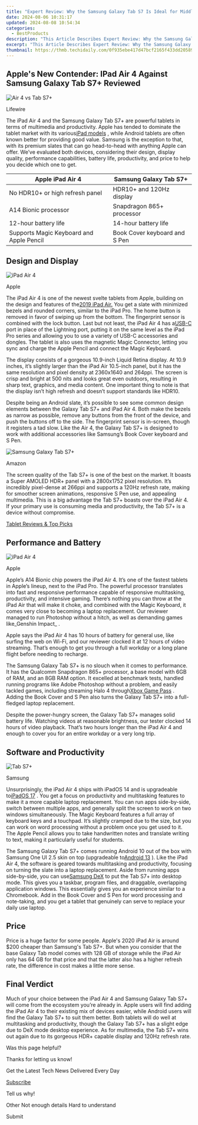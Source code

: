 ```yaml
---
title: "Expert Review: Why the Samsung Galaxy Tab S7 Is Ideal for Middle-of-the-Road Tablet Users"
date: 2024-08-06 10:31:17
updated: 2024-08-08 10:54:34
categories:
  - BestProducts
description: "This Article Describes Expert Review: Why the Samsung Galaxy Tab S7 Is Ideal for Middle-of-the-Road Tablet Users"
excerpt: "This Article Describes Expert Review: Why the Samsung Galaxy Tab S7 Is Ideal for Middle-of-the-Road Tablet Users"
thumbnail: https://thmb.techidaily.com/0f935ebe417d47bcf2165f433dd2058985bf2be660072717b5b9a5f64bf35952.jpg
---
```


## Apple's New Contender: IPad Air 4 Against Samsung Galaxy Tab S7+ Reviewed
![Air 4 vs Tab S7+](https://www.lifewire.com/thmb/vYh6RjqH2krmpSx8LtYsEACWT8A=/1500x0/filters:no_upscale():max_bytes(150000):strip_icc():format(webp)/ipadAir4vsTabS7-626231b5f76d495e8949db269afb28b4.jpg)

 Lifewire

 The iPad Air 4 and the Samsung Galaxy Tab S7+ are powerful tablets in terms of multimedia and productivity. Apple has tended to dominate the tablet market with its various[iPad models](https://www.lifewire.com/list-of-ipad-models-and-generations-1994232) , while Android tablets are often known better for providing good value. Samsung is the exception to that, with its premium slates that can go head-to-head with anything Apple can offer. We’ve evaluated both devices, considering their design, display quality, performance capabilities, battery life, productivity, and price to help you decide which one to get.

| **Apple iPad Air 4**                     | **Samsung Galaxy Tab S7+**    |
| ---------------------------------------- | ----------------------------- |
| No HDR10+ or high refresh panel          | HDR10+ and 120Hz display      |
| A14 Bionic processor                     | Snapdragon 865+ processor     |
| 12-hour battery life                     | 14-hour battery life          |
| Supports Magic Keyboard and Apple Pencil | Book Cover keyboard and S Pen |

## Design and Display

![iPad Air 4](https://www.lifewire.com/thmb/wNUh8VcuJ6_viOl0VmQLoXGx7HI=/1500x0/filters:no_upscale():max_bytes(150000):strip_icc():format(webp)/ipad-air-4-homescreen-a791aa668fc441f78347a21d4d19dfac.jpg)

 Apple

 The iPad Air 4 is one of the newest svelte tablets from Apple, building on the design and features of the[2019 iPad Air.](https://www.lifewire.com/apple-ipad-air-2019-review-4688969) You get a slate with minimized bezels and rounded corners, similar to the iPad Pro. The home button is removed in favor of swiping up from the bottom. The fingerprint sensor is combined with the lock button. Last but not least, the iPad Air 4 has a[USB-C](https://www.lifewire.com/usb-c-4149490) port in place of the Lightning port, putting it on the same level as the iPad Pro series and allowing you to use a variety of USB-C accessories and dongles. The tablet is also uses the magnetic Magic Connector, letting you sync and charge the Apple Pencil and connect the Magic Keyboard.

 The display consists of a gorgeous 10.9-inch Liquid Retina display. At 10.9 inches, it’s slightly larger than the iPad Air 10.5-inch panel, but it has the same resolution and pixel density at 2360x1640 and 264ppi. The screen is crisp and bright at 500 nits and looks great even outdoors, resulting in sharp text, graphics, and media content. One important thing to note is that the display isn’t high refresh and doesn’t support standards like HDR10\.

 Despite being an Android slate, it’s possible to see some common design elements between the Galaxy Tab S7+ and iPad Air 4\. Both make the bezels as narrow as possible, remove any buttons from the front of the device, and push the buttons off to the side. The fingerprint sensor is in-screen, though it registers a tad slow. Like the Air 4, the Galaxy Tab S7+ is designed to work with additional accessories like Samsung’s Book Cover keyboard and S Pen.

![Samsung Galaxy Tab S7+](https://www.lifewire.com/thmb/acvho_S3pqe_E9IggPOhXchQV-c=/1500x0/filters:no_upscale():max_bytes(150000):strip_icc():format(webp)/71rwF2aLHL._AC_SL1500_-0a7c4f8d84ab4137a989f916c23817f7.jpg)

 Amazon

 The screen quality of the Tab S7+ is one of the best on the market. It boasts a Super AMOLED HDR+ panel with a 2800x1752 pixel resolution. It’s incredibly pixel-dense at 266ppi and supports a 120Hz refresh rate, making for smoother screen animations, responsive S Pen use, and appealing multimedia. This is a big advantage the Tab S7+ boasts over the iPad Air 4\. If your primary use is consuming media and productivity, the Tab S7+ is a device without compromise.

[Tablet Reviews & Top Picks](https://www.lifewire.com/best-tablets-to-buy-4036560)

## Performance and Battery

![iPad Air 4](https://www.lifewire.com/thmb/2od3Stg-Pw0hdc_rj0HKQe9I9lI=/1500x0/filters:no_upscale():max_bytes(150000):strip_icc():format(webp)/714s7LfdaBL._AC_SL1500_-f82422f45fc641148a9d25f8204ea28f.jpg)

 Apple

 Apple’s A14 Bionic chip powers the iPad Air 4\. It’s one of the fastest tablets in Apple’s lineup, next to the iPad Pro. The powerful processor translates into fast and responsive performance capable of responsive multitasking, productivity, and intensive gaming. There’s nothing you can throw at the iPad Air that will make it choke, and combined with the Magic Keyboard, it comes very close to becoming a laptop replacement. Our reviewer managed to run Photoshop without a hitch, as well as demanding games like_Genshin Impact_ .

 Apple says the iPad Air 4 has 10 hours of battery for general use, like surfing the web on Wi-Fi, and our reviewer clocked it at 12 hours of video streaming. That’s enough to get you through a full workday or a long plane flight before needing to recharge.

 The Samsung Galaxy Tab S7+ is no slouch when it comes to performance. It has the Qualcomm Snapdragon 865+ processor, a base model with 6GB of RAM, and an 8GB RAM option. It excelled at benchmark tests, handled running programs like Adobe Photoshop without a problem, and easily tackled games, including streaming Halo 4 through[Xbox Game Pass](https://www.lifewire.com/xbox-game-pass-4178809) . Adding the Book Cover and S Pen also turns the Galaxy Tab S7+ into a full-fledged laptop replacement.

 Despite the power-hungry screen, the Galaxy Tab S7+ manages solid battery life. Watching videos at reasonable brightness, our tester clocked 14 hours of video playback. That’s two hours longer than the iPad Air 4 and enough to cover you for an entire workday or a very long trip.

## Software and Productivity

![Tab S7+](https://www.lifewire.com/thmb/4hEmPHaTd-0S5fFp_VEt0wCK3rQ=/1500x0/filters:no_upscale():max_bytes(150000):strip_icc():format(webp)/71AmOoiKCL._AC_SL1500_-f20de14bdd0249c1946561d1311015dc.jpg)

Samsung

 Unsurprisingly, the iPad Air 4 ships with iPadOS 14 and is upgradeable to[iPadOS 17](https://www.lifewire.com/ipados-17-news-and-rumors-7505923) . You get a focus on productivity and multitasking features to make it a more capable laptop replacement. You can run apps side-by-side, switch between multiple apps, and generally split the screen to work on two windows simultaneously. The Magic Keyboard features a full array of keyboard keys and a touchpad. It’s slightly cramped due to the size, but you can work on word processing without a problem once you get used to it. The Apple Pencil allows you to take handwritten notes and translate writing to text, making it particularly useful for students.

 The Samsung Galaxy Tab S7+ comes running Android 10 out of the box with Samsung One UI 2.5 skin on top (upgradeable to[Android 13](https://www.lifewire.com/android-13-5216960) ). Like the iPad Air 4, the software is geared towards multitasking and productivity, focusing on turning the slate into a laptop replacement. Aside from running apps side-by-side, you can use[Samsung DeX](https://www.lifewire.com/what-is-samsung-dex-4176992) to put the Tab S7+ into desktop mode. This gives you a taskbar, program files, and draggable, overlapping application windows. This essentially gives you an experience similar to a Chromebook. Add in the Book Cover and S Pen for word processing and note-taking, and you get a tablet that genuinely can serve to replace your daily use laptop.

## Price

 Price is a huge factor for some people. Apple's 2020 iPad Air is around $200 cheaper than Samsung's Tab S7+. But when you consider that the base Galaxy Tab model comes with 128 GB of storage while the iPad Air only has 64 GB for that price and that the latter also has a higher refresh rate, the difference in cost makes a little more sense.

## Final Verdict

 Much of your choice between the iPad Air 4 and Samsung Galaxy Tab S7+ will come from the ecosystem you’re already in. Apple users will find adding the iPad Air 4 to their existing mix of devices easier, while Android users will find the Galaxy Tab S7+ to suit them better. Both tablets will do well at multitasking and productivity, though the Galaxy Tab S7+ has a slight edge due to DeX mode desktop experience. As for multimedia, the Tab S7+ wins out again due to its gorgeous HDR+ capable display and 120Hz refresh rate.

Was this page helpful?

Thanks for letting us know!

 Get the Latest Tech News Delivered Every Day

[Subscribe](https://www.lifewire.com/#)

Tell us why!

 Other  Not enough details  Hard to understand

 Submit

<ins class="adsbygoogle"
     style="display:block"
     data-ad-format="autorelaxed"
     data-ad-client="ca-pub-7571918770474297"
     data-ad-slot="1223367746"></ins>



<ins class="adsbygoogle"
     style="display:block"
     data-ad-client="ca-pub-7571918770474297"
     data-ad-slot="8358498916"
     data-ad-format="auto"
     data-full-width-responsive="true"></ins>
